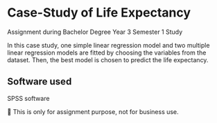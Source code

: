 # Case-Study of Life Expectancy
Assignment during Bachelor Degree Year 3 Semester 1 Study

In this case study, one simple linear regression model and two multiple linear regression models are fitted by choosing the variables from the dataset. Then, the best model is chosen to predict the life expectancy.

## Software used
SPSS software

📙 This is only for assignment purpose, not for business use.

